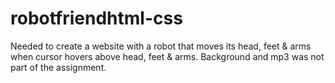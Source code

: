 # robotfriendhtml-css
Needed to create a website with a robot that moves its head, feet &amp; arms when cursor hovers above head, feet &amp; arms. Background and mp3 was not part of the assignment.
